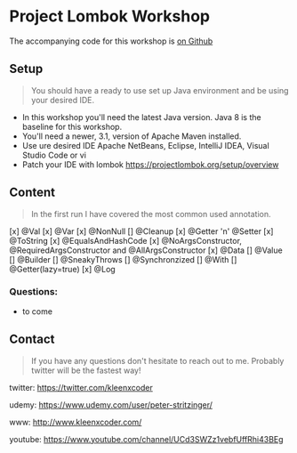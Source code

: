 # Project Lombok Workshop

The accompanying code for this workshop is [on Github](https://github.com/kleenxcoder/project-lombok-workshop)

## Setup
> You should have a ready to use set up Java environment and be using your desired IDE.

- In this workshop you'll need the latest Java version. Java 8 is the baseline for this workshop.
- You'll need a newer, 3.1, version of Apache Maven installed.
- Use ure desired IDE Apache NetBeans, Eclipse, IntelliJ IDEA, Visual Studio Code or vi
- Patch your IDE with lombok https://projectlombok.org/setup/overview


## Content
> In the first run I have covered the most common used annotation.

[x] @Val
[x] @Var
[x] @NonNull
[] @Cleanup
[x] @Getter 'n' @Setter
[x] @ToString
[x] @EqualsAndHashCode
[x] @NoArgsConstructor, @RequiredArgsConstructor and @AllArgsConstructor
[x] @Data
[] @Value
[] @Builder
[] @SneakyThrows
[] @Synchronzized
[] @With
[] @Getter(lazy=true)
[x] @Log


### Questions:
- to come


## Contact
> If you have any questions don't hesitate to reach out to me. Probably twitter will be the fastest way!

twitter: https://twitter.com/kleenxcoder

udemy: https://www.udemy.com/user/peter-stritzinger/

www: http://www.kleenxcoder.com/

youtube: https://www.youtube.com/channel/UCd3SWZz1vebfUffRhi43BEg
